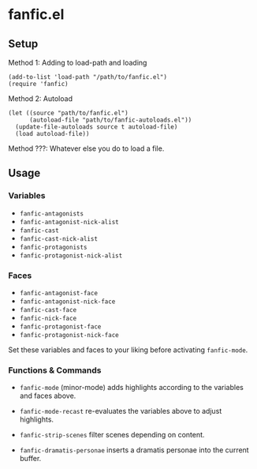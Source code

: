 fanfic.el
=========

Setup
-----
Method 1: Adding to load-path and loading

    (add-to-list 'load-path "/path/to/fanfic.el")
    (require 'fanfic)

Method 2: Autoload

    (let ((source "path/to/fanfic.el")
          (autoload-file "path/to/fanfic-autoloads.el"))
      (update-file-autoloads source t autoload-file)
      (load autoload-file))
    
Method ???: Whatever else you do to load a file.

Usage
-----
### Variables

* `fanfic-antagonists`
* `fanfic-antagonist-nick-alist`
* `fanfic-cast`
* `fanfic-cast-nick-alist`
* `fanfic-protagonists`
* `fanfic-protagonist-nick-alist`

### Faces
* `fanfic-antagonist-face`
* `fanfic-antagonist-nick-face`
* `fanfic-cast-face`
* `fanfic-nick-face`
* `fanfic-protagonist-face`
* `fanfic-protagonist-nick-face`

Set these variables and faces to your liking before activating `fanfic-mode`.

### Functions & Commands
* `fanfic-mode` (minor-mode)
  adds highlights according to the variables and faces
  above.

* `fanfic-mode-recast` re-evaluates the variables above to adjust highlights.

* `fanfic-strip-scenes` filter scenes depending on content.

* `fanfic-dramatis-personae` inserts a dramatis personae into the current buffer.
